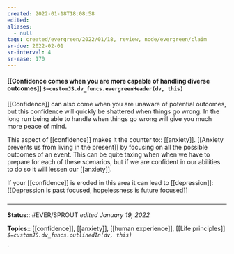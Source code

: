 ```yaml
---
created: 2022-01-18T18:08:58 
edited: 
aliases:
  - null
tags: created/evergreen/2022/01/18, review, node/evergreen/claim
sr-due: 2022-02-01
sr-interval: 4
sr-ease: 170
---
```


#### [[Confidence comes when you are more capable of handling diverse outcomes]] `$=customJS.dv_funcs.evergreenHeader(dv, this)`

[[Confidence]] can also come when you are unaware of potential outcomes, but this confidence will quickly be shattered when things go wrong. In the long run being able to handle when things go wrong will give you much more peace of mind. 

This aspect of [[confidence]] makes it the 
counter to:: [[anxiety]].
[[Anxiety prevents us from living in the present]] by focusing on all the possible outcomes of an event.
This can be quite taxing when when we have to prepare for each of these scenarios,
but if we are confident in our abilities to do so it will lessen our [[anxiety]].

If your [[confidence]] is eroded in this area it can lead to [[depression]]:
[[Depression is past focused, hopelessness is future focused]]

### <hr class="footnote"/>

**Status**:: #EVER/SPROUT
*edited January 19, 2022*

**Topics**:: [[confidence]], [[anxiety]], [[human experience]], [[Life principles]]
*`$=customJS.dv_funcs.outlinedIn(dv, this)`*

`
